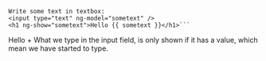 
```` 
Write some text in textbox:
<input type="text" ng-model="sometext" />
<h1 ng-show="sometext">Hello {{ sometext }}</h1>```
```` 
Hello + What we type in the input field, is only shown if it has a value, which mean we have started to type. 

